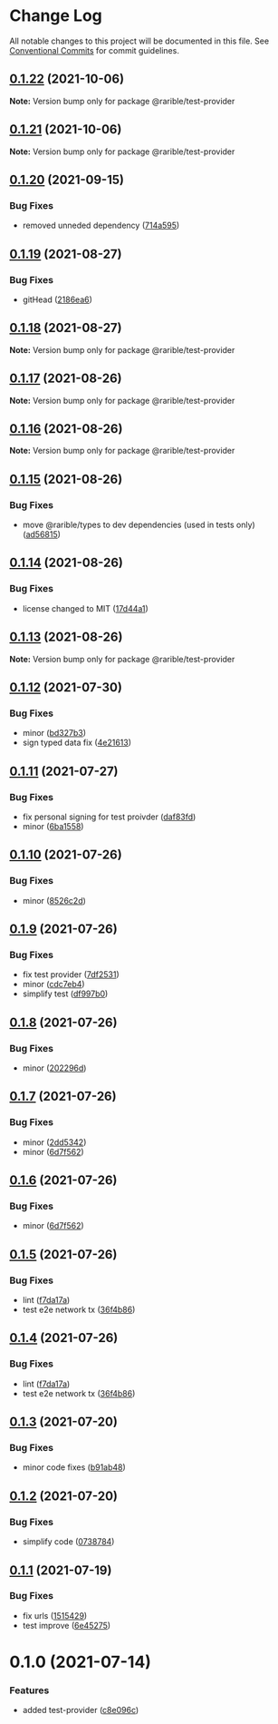 # Change Log

All notable changes to this project will be documented in this file.
See [Conventional Commits](https://conventionalcommits.org) for commit guidelines.

## [0.1.22](https://github.com/rariblecom/ts-common/compare/@rarible/test-provider@0.1.21...@rarible/test-provider@0.1.22) (2021-10-06)

**Note:** Version bump only for package @rarible/test-provider





## [0.1.21](https://github.com/rariblecom/ts-common/compare/@rarible/test-provider@0.1.20...@rarible/test-provider@0.1.21) (2021-10-06)

**Note:** Version bump only for package @rarible/test-provider





## [0.1.20](https://github.com/rariblecom/ts-common/compare/@rarible/test-provider@0.1.19...@rarible/test-provider@0.1.20) (2021-09-15)


### Bug Fixes

* removed unneded dependency ([714a595](https://github.com/rariblecom/ts-common/commit/714a59598311e43430b948c81d4e1ed2b408200b))





## [0.1.19](https://github.com/rariblecom/ts-common/compare/@rarible/test-provider@0.1.18...@rarible/test-provider@0.1.19) (2021-08-27)


### Bug Fixes

* gitHead ([2186ea6](https://github.com/rariblecom/ts-common/commit/2186ea686e5eb3393a8e3896826756086d3b05de))





## [0.1.18](https://github.com/rariblecom/ts-common/compare/@rarible/test-provider@0.1.17...@rarible/test-provider@0.1.18) (2021-08-27)

**Note:** Version bump only for package @rarible/test-provider





## [0.1.17](https://github.com/rariblecom/ts-common/compare/@rarible/test-provider@0.1.16...@rarible/test-provider@0.1.17) (2021-08-26)

**Note:** Version bump only for package @rarible/test-provider





## [0.1.16](https://github.com/rariblecom/ts-common/compare/@rarible/test-provider@0.1.15...@rarible/test-provider@0.1.16) (2021-08-26)

**Note:** Version bump only for package @rarible/test-provider





## [0.1.15](https://github.com/rariblecom/ts-common/compare/@rarible/test-provider@0.1.14...@rarible/test-provider@0.1.15) (2021-08-26)


### Bug Fixes

* move @rarible/types to dev dependencies (used in tests only) ([ad56815](https://github.com/rariblecom/ts-common/commit/ad56815e76bc0038b913356463c9372892ad14e1))





## [0.1.14](https://github.com/rariblecom/ts-common/compare/@rarible/test-provider@0.1.13...@rarible/test-provider@0.1.14) (2021-08-26)


### Bug Fixes

* license changed to MIT ([17d44a1](https://github.com/rariblecom/ts-common/commit/17d44a1225c507c6a4c8b1f4bcf8878c43c211b2))





## [0.1.13](https://github.com/rariblecom/ts-common/compare/@rarible/test-provider@0.1.12...@rarible/test-provider@0.1.13) (2021-08-26)

**Note:** Version bump only for package @rarible/test-provider





## [0.1.12](https://github.com/rariblecom/ts-common/compare/@rarible/test-provider@0.1.11...@rarible/test-provider@0.1.12) (2021-07-30)


### Bug Fixes

* minor ([bd327b3](https://github.com/rariblecom/ts-common/commit/bd327b3a3a2c59f842af509ba7c4b70ee0bf6e66))
* sign typed data fix ([4e21613](https://github.com/rariblecom/ts-common/commit/4e2161307c7f51d2fa0755f1545cac7b5cc7535f))





## [0.1.11](https://github.com/rariblecom/ts-common/compare/@rarible/test-provider@0.1.10...@rarible/test-provider@0.1.11) (2021-07-27)


### Bug Fixes

* fix personal signing for test proivder ([daf83fd](https://github.com/rariblecom/ts-common/commit/daf83fddec916f90f04a774637062424299d5f78))
* minor ([6ba1558](https://github.com/rariblecom/ts-common/commit/6ba1558403e1d850f0f23df251766f359a5e301c))





## [0.1.10](https://github.com/rariblecom/ts-common/compare/@rarible/test-provider@0.1.9...@rarible/test-provider@0.1.10) (2021-07-26)


### Bug Fixes

* minor ([8526c2d](https://github.com/rariblecom/ts-common/commit/8526c2d32c6226e469f4767405b198022e71b5f3))





## [0.1.9](https://github.com/rariblecom/ts-common/compare/@rarible/test-provider@0.1.8...@rarible/test-provider@0.1.9) (2021-07-26)


### Bug Fixes

* fix test provider ([7df2531](https://github.com/rariblecom/ts-common/commit/7df253161e96b93539f3cf5a35d838aa358aebbe))
* minor ([cdc7eb4](https://github.com/rariblecom/ts-common/commit/cdc7eb4c8a3278137b2e63210ee1b4799510f5a4))
* simplify test ([df997b0](https://github.com/rariblecom/ts-common/commit/df997b0d2a842207946587372e0fede8117371f5))





## [0.1.8](https://github.com/rariblecom/ts-common/compare/@rarible/test-provider@0.1.7...@rarible/test-provider@0.1.8) (2021-07-26)


### Bug Fixes

* minor ([202296d](https://github.com/rariblecom/ts-common/commit/202296dd63d6f564fda4b3f77ad18e9351f07a81))





## [0.1.7](https://github.com/rariblecom/ts-common/compare/@rarible/test-provider@0.1.5...@rarible/test-provider@0.1.7) (2021-07-26)


### Bug Fixes

* minor ([2dd5342](https://github.com/rariblecom/ts-common/commit/2dd5342793f008bc44ab74e9fec76e6de8b0d744))
* minor ([6d7f562](https://github.com/rariblecom/ts-common/commit/6d7f562b15ff7a5ff2c7d9462bc64e5505601881))





## [0.1.6](https://github.com/rariblecom/ts-common/compare/@rarible/test-provider@0.1.5...@rarible/test-provider@0.1.6) (2021-07-26)


### Bug Fixes

* minor ([6d7f562](https://github.com/rariblecom/ts-common/commit/6d7f562b15ff7a5ff2c7d9462bc64e5505601881))





## [0.1.5](https://github.com/rariblecom/ts-common/compare/@rarible/test-provider@0.1.3...@rarible/test-provider@0.1.5) (2021-07-26)


### Bug Fixes

* lint ([f7da17a](https://github.com/rariblecom/ts-common/commit/f7da17a03baf3e6278413135ff2c45a4a14fc7a0))
* test e2e network tx ([36f4b86](https://github.com/rariblecom/ts-common/commit/36f4b86aa6c7da6f4068c525e60396c62137204f))





## [0.1.4](https://github.com/rariblecom/ts-common/compare/@rarible/test-provider@0.1.3...@rarible/test-provider@0.1.4) (2021-07-26)


### Bug Fixes

* lint ([f7da17a](https://github.com/rariblecom/ts-common/commit/f7da17a03baf3e6278413135ff2c45a4a14fc7a0))
* test e2e network tx ([36f4b86](https://github.com/rariblecom/ts-common/commit/36f4b86aa6c7da6f4068c525e60396c62137204f))





## [0.1.3](https://github.com/rariblecom/ts-common/compare/@rarible/test-provider@0.1.2...@rarible/test-provider@0.1.3) (2021-07-20)


### Bug Fixes

* minor code fixes ([b91ab48](https://github.com/rariblecom/ts-common/commit/b91ab48c1d385dc8464b7e31d5da8d2c513a57ef))





## [0.1.2](https://github.com/rariblecom/ts-common/compare/@rarible/test-provider@0.1.1...@rarible/test-provider@0.1.2) (2021-07-20)


### Bug Fixes

* simplify code ([0738784](https://github.com/rariblecom/ts-common/commit/0738784897ac1dc5a3e11312da4168a8587cdde4))





## [0.1.1](https://github.com/rariblecom/ts-common/compare/@rarible/test-provider@0.1.0...@rarible/test-provider@0.1.1) (2021-07-19)


### Bug Fixes

* fix urls ([1515429](https://github.com/rariblecom/ts-common/commit/1515429ebd0d79920ddb586ab276ea4625d8973e))
* test improve ([6e45275](https://github.com/rariblecom/ts-common/commit/6e4527586e16a1ff2a6ac895242305b40742c96a))





# 0.1.0 (2021-07-14)


### Features

* added test-provider ([c8e096c](https://github.com/rariblecom/types/commit/c8e096c52d4202ee16d771d201f4a1bf4359339f))
